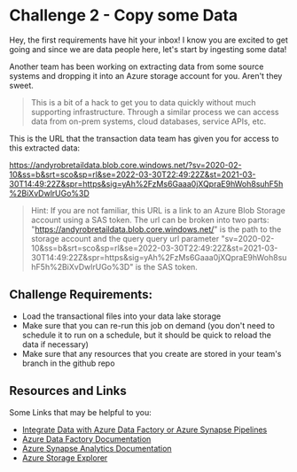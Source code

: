 # Challenge 2 - Copy some Data

Hey, the first requirements have hit your inbox! I know you are excited to get going and since we are data people here, let's start by ingesting some data!

Another team has been working on extracting data from some source systems and dropping it into an Azure storage account for you. Aren't they sweet. 

> This is a bit of a hack to get you to data quickly without much supporting infrastructure. Through a similar process we can access data from on-prem systems, cloud databases, service APIs, etc.

This is the URL that the transaction data team has given you for access to this extracted data: 

https://andyrobretaildata.blob.core.windows.net/?sv=2020-02-10&ss=b&srt=sco&sp=rl&se=2022-03-30T22:49:22Z&st=2021-03-30T14:49:22Z&spr=https&sig=yAh%2FzMs6Gaaa0jXQpraE9hWoh8suhF5h%2BiXvDwlrUGo%3D

> Hint: If you are not familiar, this URL is a link to an Azure Blob Storage account using a SAS token. The url can be broken into two parts: "https://andyrobretaildata.blob.core.windows.net/" is the path to the storage account and the query query url parameter "sv=2020-02-10&ss=b&srt=sco&sp=rl&se=2022-03-30T22:49:22Z&st=2021-03-30T14:49:22Z&spr=https&sig=yAh%2FzMs6Gaaa0jXQpraE9hWoh8suhF5h%2BiXvDwlrUGo%3D" is the SAS token. 

## Challenge Requirements: 
* Load the transactional files into your data lake storage 
* Make sure that you can re-run this job on demand (you don't need to schedule it to run on a schedule, but it should be quick to reload the data if necessary)
* Make sure that any resources that you create are stored in your team's branch in the github repo

## Resources and Links

Some Links that may be helpful to you: 
* [Integrate Data with Azure Data Factory or Azure Synapse Pipelines](https://docs.microsoft.com/en-us/learn/modules/data-integration-azure-data-factory/)
* [Azure Data Factory Documentation](https://docs.microsoft.com/en-us/azure/data-factory/)
* [Azure Synapse Analytics Documentation](https://docs.microsoft.com/en-us/azure/synapse-analytics/)
* [Azure Storage Explorer](https://docs.microsoft.com/en-us/azure/vs-azure-tools-storage-manage-with-storage-explorer?tabs=windows)
